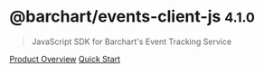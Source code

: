 # @barchart/events-client-js <small>4.1.0</small>

> JavaScript SDK for Barchart&#x27;s Event Tracking Service

[Product Overview](/content/product_overview)
[Quick Start](/content/quick_start)
